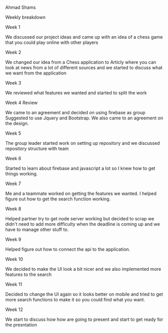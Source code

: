 Ahmad Shams

Weekly breakdown

Week 1

We discussed our project ideas and came up with an idea of a chess game
that you could play online with other players

Week 2

We changed our idea from a Chess application to Articly where you can
look at news from a lot of different sources and we started to discuss
what we want from the application

Week 3

We reviewed what features we wanted and started to split the work

Week 4 Review

We came to an agreement and decided on using firebase as group Suggested
to use Jquery and Bootstrap. We also came to an agreement on the design.

Week 5

The group leader started work on setting up repository and we discussed
repository structure with team

Week 6

Started to learn about firebase and javascript a lot so I knew how to
get things working.

Week 7

Me and a teammate worked on getting the features we wanted. I helped
figure out how to get the search function working.

Week 8

Helped partner try to get node server working but decided to scrap we
didn\'t need to add more difficulty when the deadline is coming up and
we have to manage other stuff to.

Week 9

Helped figure out how to connect the api to the application.

Week 10

We decided to make the UI look a bit nicer and we also implemented more
features to the search

Week 11

Decided to change the UI again so it looks better on mobile and tried to
get more search functions to make it so you could find what you want.

Week 12

We start to discuss how how are going to present and start to get ready
for the presntation
